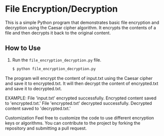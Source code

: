 # File Encryption/Decryption

This is a simple Python program that demonstrates basic file encryption and decryption using the Caesar cipher algorithm. It encrypts the contents of a file and then decrypts it back to the original content.

## How to Use

1. Run the `file_encryption_decryption.py` file.

   ```bash
   $ python file_encryption_decryption.py

The program will encrypt the content of input.txt using the Caesar cipher and save it to encrypted.txt.
It will then decrypt the content of encrypted.txt and save it to decrypted.txt.

EXAMPLE:
File 'input.txt' encrypted successfully. Encrypted content saved to 'encrypted.txt.'
File 'encrypted.txt' decrypted successfully. Decrypted content saved to 'decrypted.txt.'

Customization
Feel free to customize the code to use different encryption keys or algorithms. You can contribute to the project by forking the repository and submitting a pull request.
